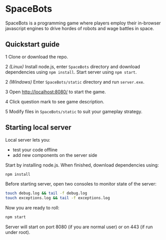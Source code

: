 # SpaceBots

SpaceBots is a programming game where players employ their in-browser javascript engines to drive hordes of robots and wage battles in space.

## Quickstart guide

1 Clone or download the repo.

2 _(Linux)_ Install node.js, enter `SpaceBots` directory and download dependencies using `npm install`. Start server using `npm start`.

2 _(Windows)_ Enter `SpaceBots/static` directory and run `server.exe`. 

3 Open [http://localhost:8080/](http://localhost:8080/) to start the game.

4 Click question mark to see game description.

5 Modify files in `SpaceBots/static` to suit your gameplay strategy.

## Starting local server

Local server lets you:

*   test your code offline
*   add new components on the server side

Start by installing node.js. When finished, download dependencies using:

```bash
npm install
```

Before starting server, open two consoles to monitor state of the server:


```bash
touch debug.log && tail -f debug.log
touch exceptions.log && tail -f exceptions.log
```

Now you are ready to roll:

```bash
npm start
```

Server will start on port 8080 (if you are normal user) or on 443 (if run under root).
